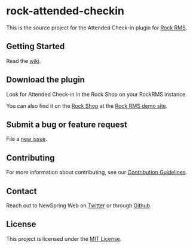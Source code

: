 # rock-attended-checkin

This is the source project for the Attended Check-in plugin for [Rock RMS](http://rockrms.com).

## Getting Started

Read the [wiki](../../wiki).

## Download the plugin

Look for Attended Check-in in the Rock Shop on your RockRMS instance.  

You can also find it on the [Rock Shop](http://rock.rocksolidchurchdemo.com/page/4306?PackageId=32) at the [Rock RMS demo site](http://rock.rocksolidchurchdemo.com).

## Submit a bug or feature request

File a [new issue](../../issues/new).

## Contributing

For more information about contributing, see our [Contribution Guidelines](./CONTRIBUTING.md).

## Contact

Reach out to NewSpring Web on [Twitter](https://twitter.com/newspringweb) or through [Github](https://github.com/orgs/NewSpring/people).

## License

This project is licensed under the [MIT License](./LICENSE.md).

